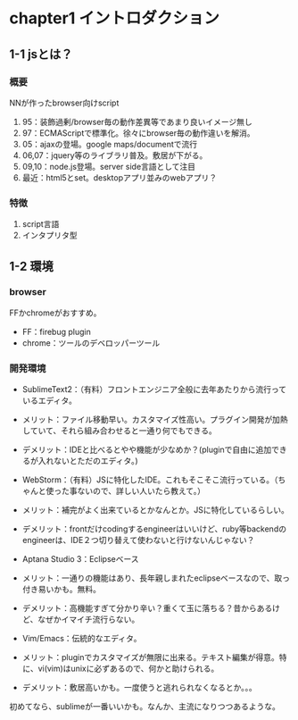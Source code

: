 # chapter1 イントロダクション

## 1-1 jsとは？

### 概要

NNが作ったbrowser向けscript

1. 95：装飾過剰/browser毎の動作差異等であまり良いイメージ無し
1. 97：ECMAScriptで標準化。徐々にbrowser毎の動作違いを解消。
1. 05：ajaxの登場。google maps/documentで流行
1. 06,07：jquery等のライブラリ普及。敷居が下がる。
1. 09,10：node.js登場。server side言語として注目
1. 最近：html5とset。desktopアプリ並みのwebアプリ？

### 特徴

1. script言語
1. インタプリタ型

## 1-2 環境

### browser

FFかchromeがおすすめ。
- FF：firebug plugin
- chrome：ツールのデベロッパーツール

### 開発環境

- SublimeText2：（有料）フロントエンジニア全般に去年あたりから流行っているエディタ。
 - メリット：ファイル移動早い。カスタマイズ性高い。プラグイン開発が加熱していて、それら組み合わせると一通り何でもできる。
 - デメリット：IDEと比べるとやや機能が少なめか？(pluginで自由に追加できるが入れないとただのエディタ。)

- WebStorm：（有料）JSに特化したIDE。これもそこそこ流行っている。（ちゃんと使った事ないので、詳しい人いたら教えて。）
 - メリット：補完がよく出来ているとかなんとか。JSに特化しているらしい。
 - デメリット：frontだけcodingするengineerはいいけど、ruby等backendのengineerは、IDE２つ切り替えて使わないと行けないんじゃない？

- Aptana Studio 3：Eclipseベース
 - メリット：一通りの機能はあり、長年親しまれたeclipseベースなので、取っ付き易いかも。無料。
 - デメリット：高機能すぎて分かり辛い？重くて玉に落ちる？昔からあるけど、なぜかイマイチ流行らない。

- Vim/Emacs：伝統的なエディタ。
 - メリット：pluginでカスタマイズが無限に出来る。テキスト編集が得意。特に、vi(vim)はunixに必ずあるので、何かと助けられる。
 - デメリット：敷居高いかも。一度使うと逃れられなくなるとか。。。


初めてなら、sublimeが一番いいかも。なんか、主流になりつつあるような。
